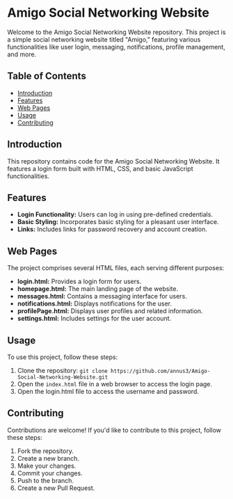 # Amigo Social Networking Website

Welcome to the Amigo Social Networking Website repository. This project is a simple social networking website titled "Amigo," featuring various functionalities like user login, messaging, notifications, profile management, and more.

## Table of Contents
- [Introduction](#introduction)
- [Features](#features)
- [Web Pages](#web-pages)
- [Usage](#usage)
- [Contributing](#contributing)

## Introduction
This repository contains code for the Amigo Social Networking Website. It features a login form built with HTML, CSS, and basic JavaScript functionalities.

## Features
- **Login Functionality:** Users can log in using pre-defined credentials.
- **Basic Styling:** Incorporates basic styling for a pleasant user interface.
- **Links:** Includes links for password recovery and account creation.

## Web Pages
The project comprises several HTML files, each serving different purposes:
- **login.html:** Provides a login form for users.
- **homepage.html:** The main landing page of the website.
- **messages.html:** Contains a messaging interface for users.
- **notifications.html:** Displays notifications for the user.
- **profilePage.html:** Displays user profiles and related information.
- **settings.html:** Includes settings for the user account.

## Usage
To use this project, follow these steps:
1. Clone the repository: `git clone https://github.com/annus3/Amigo-Social-Networking-Website.git`
2. Open the `index.html` file in a web browser to access the login page.
3. Open the login.html file to access the username and password.

## Contributing
Contributions are welcome! If you'd like to contribute to this project, follow these steps:
1. Fork the repository.
2. Create a new branch.
3. Make your changes.
4. Commit your changes.
5. Push to the branch.
6. Create a new Pull Request.

